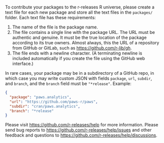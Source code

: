 To contribute your packages to the r-releases R universe, please create a text file for each new package and store all the text files in the `packages/` folder. Each text file has these requirements:

1. The name of the file is the package name.
2. The file contains a single line with the package URL. The URL must be authentic and genuine. It must be the true location of the package according to its true owners. Almost always, this the URL of a repository from GitHub or GitLab, such as https://github.com/r-lib/gh.
3. The file ends with a newline character. (A terminating newline is included automatically if you create the file using the GitHub web interface.)

In rare cases, your package may be in a subdirectory of a GitHub repo, in which case you may write custom JSON with fields `package`, `url`, `subdir`, and `branch`, and the `branch` field must be `"*release"`. Example:

```json
{
  "package": "paws.analytics",
  "url": "https://github.com/paws-r/paws",
  "subdir": "cran/paws.analytics",
  "branch": "*release"
}
```

Please visit https://github.com/r-releases/help for more information. Please send bug reports to https://github.com/r-releases/help/issues and other feedback and questions to https://github.com/r-releases/help/discussions.
